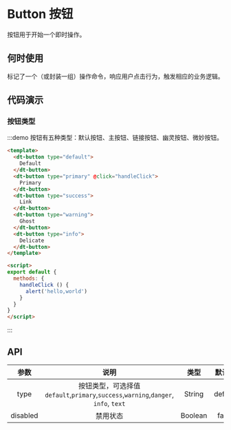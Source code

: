 # Button 按钮

按钮用于开始一个即时操作。

## 何时使用

标记了一个（或封装一组）操作命令，响应用户点击行为，触发相应的业务逻辑。

## 代码演示

### 按钮类型

:::demo 按钮有五种类型：默认按钮、主按钮、链接按钮、幽灵按钮、微妙按钮。

```html
<template>
  <dt-button type="default">
    Default
  </dt-button>
  <dt-button type="primary" @click="handleClick">
    Primary
  </dt-button>
  <dt-button type="success">
    Link
  </dt-button>
  <dt-button type="warning">
    Ghost
  </dt-button>
  <dt-button type="info">
    Delicate
  </dt-button>
</template>

<script>
export default {
  methods: {
    handleClick () {
      alert('hello,world')
    }
  }
}
</script>

```

:::

## API

|   参数   |                                        说明                                        |  类型   | 默认值  |
| :------: | :--------------------------------------------------------------------------------: | :-----: | :-----: |
|   type   | 按钮类型，可选择值`default`,`primary`,`success`,`warning`,`danger`, `info`, `text` | String  | default |
| disabled |                                      禁用状态                                      | Boolean |  false  |
